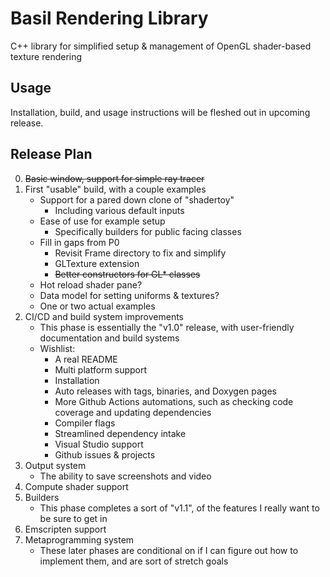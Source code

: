 # Basil Rendering Library

C++ library for simplified setup & management of OpenGL shader-based texture rendering

## Usage

Installation, build, and usage instructions will be fleshed out in upcoming release.

## Release Plan

0. ~~Basic window, support for simple ray tracer~~
1. First "usable" build, with a couple examples
   - Support for a pared down clone of "shadertoy"
      - Including various default inputs
   - Ease of use for example setup
      - Specifically builders for public facing classes
   - Fill in gaps from P0
      - Revisit Frame directory to fix and simplify
      - GLTexture extension
      - ~~Better constructors for GL* classes~~
   - Hot reload shader pane?
   - Data model for setting uniforms & textures?
   - One or two actual examples
2. CI/CD and build system improvements
   - This phase is essentially the "v1.0" release, with user-friendly documentation and build systems
   - Wishlist:
      - A real README
      - Multi platform support
      - Installation
      - Auto releases with tags, binaries, and Doxygen pages
      - More Github Actions automations, such as checking code coverage and updating dependencies
      - Compiler flags
      - Streamlined dependency intake
      - Visual Studio support
      - Github issues & projects
3. Output system
   - The ability to save screenshots and video
4. Compute shader support
5. Builders
   - This phase completes a sort of "v1.1", of the features I really want to be sure to get in
6. Emscripten support
7. Metaprogramming system
   - These later phases are conditional on if I can figure out how to implement them, and are sort of stretch goals